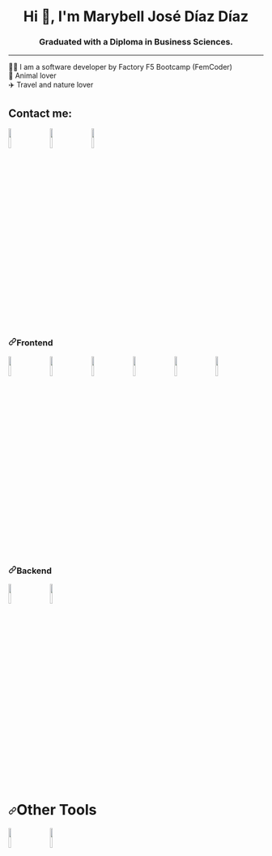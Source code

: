 ### <h1 align="center">Hi 👋, I'm Marybell José Díaz Díaz</h1>

<h3 align="center"> Graduated with a Diploma in Business Sciences.</h3><hr>

:woman_student: I am a software developer by Factory F5 Bootcamp (FemCoder)<br>
:dog: Animal lover<br>
:airplane: Travel and nature lover<br>
<h2 align="left">Contact me:</h2>



<code><a target="_blank" rel="noopener noreferrer" href="https://camo.githubusercontent.com/634aef613fc56ac2eb9bf95543ec63ba8527b0a82cee4ef6452e5051de2f17ea/68747470733a2f2f7777772e766563746f726c6f676f2e7a6f6e652f6c6f676f732f76697375616c73747564696f5f636f64652f76697375616c73747564696f5f636f64652d617232312e737667"><img width="10%" src="https://camo.githubusercontent.com/634aef613fc56ac2eb9bf95543ec63ba8527b0a82cee4ef6452e5051de2f17ea/68747470733a2f2f7777772e766563746f726c6f676f2e7a6f6e652f6c6f676f732f76697375616c73747564696f5f636f64652f76697375616c73747564696f5f636f64652d617232312e737667" data-canonical-src="https://www.vectorlogo.zone/logos/visualstudio_code/visualstudio_code-ar21.svg" style="max-width: 100%;"></a></code>
&nbsp;&nbsp;&nbsp;&nbsp;&nbsp;&nbsp;
<code><a target="_blank" rel="noopener noreferrer" href="https://camo.githubusercontent.com/6dab63ba91f8aaf9245d806ea2dc6aa3d6eb6a5b1c79fd6f57fba3ededfc605d/68747470733a2f2f7777772e766563746f726c6f676f2e7a6f6e652f6c6f676f732f6769742d73636d2f6769742d73636d2d617232312e737667"><img width="10%" src="https://camo.githubusercontent.com/6dab63ba91f8aaf9245d806ea2dc6aa3d6eb6a5b1c79fd6f57fba3ededfc605d/68747470733a2f2f7777772e766563746f726c6f676f2e7a6f6e652f6c6f676f732f6769742d73636d2f6769742d73636d2d617232312e737667" data-canonical-src="https://www.vectorlogo.zone/logos/git-scm/git-scm-ar21.svg" style="max-width: 100%;"></a></code>
&nbsp;&nbsp;&nbsp;&nbsp;&nbsp;&nbsp;
<code><a target="_blank" rel="noopener noreferrer" href="https://camo.githubusercontent.com/357f19138a1a4569442d4f95103b5abf8902eae05651a3e39aa7168278e9ca1b/68747470733a2f2f7777772e766563746f726c6f676f2e7a6f6e652f6c6f676f732f6769746875622f6769746875622d617232312e737667"><img width="10%" src="https://camo.githubusercontent.com/357f19138a1a4569442d4f95103b5abf8902eae05651a3e39aa7168278e9ca1b/68747470733a2f2f7777772e766563746f726c6f676f2e7a6f6e652f6c6f676f732f6769746875622f6769746875622d617232312e737667" data-canonical-src="https://www.vectorlogo.zone/logos/github/github-ar21.svg" style="max-width: 100%;"></a></code>

 <h3 dir="auto"><a id="user-content-frontend" class="anchor" aria-hidden="true" href="#frontend"><svg class="octicon octicon-link" viewBox="0 0 16 16" version="1.1" width="16" height="16" aria-hidden="true"><path fill-rule="evenodd" d="M7.775 3.275a.75.75 0 001.06 1.06l1.25-1.25a2 2 0 112.83 2.83l-2.5 2.5a2 2 0 01-2.83 0 .75.75 0 00-1.06 1.06 3.5 3.5 0 004.95 0l2.5-2.5a3.5 3.5 0 00-4.95-4.95l-1.25 1.25zm-4.69 9.64a2 2 0 010-2.83l2.5-2.5a2 2 0 012.83 0 .75.75 0 001.06-1.06 3.5 3.5 0 00-4.95 0l-2.5 2.5a3.5 3.5 0 004.95 4.95l1.25-1.25a.75.75 0 00-1.06-1.06l-1.25 1.25a2 2 0 01-2.83 0z"></path></svg></a>Frontend</h3>
 
<code><a target="_black" rel="noopener noreferrer" href="https://camo.githubusercontent.com/ac7ca48827aef70b332b0520d213fe6f4468b2db7d37d98d4287f215a4382ba9/68747470733a2f2f7777772e766563746f726c6f676f2e7a6f6e652f6c6f676f732f77335f68746d6c352f77335f68746d6c352d617232312e737667"><img width="10%" src="https://camo.githubusercontent.com/ac7ca48827aef70b332b0520d213fe6f4468b2db7d37d98d4287f215a4382ba9/68747470733a2f2f7777772e766563746f726c6f676f2e7a6f6e652f6c6f676f732f77335f68746d6c352f77335f68746d6c352d617232312e737667" data-canonical-src="https://www.vectorlogo.zone/logos/w3_html5/w3_html5-ar21.svg" style="max-width: 100%;"></a></code>
&nbsp;&nbsp;&nbsp;&nbsp;&nbsp;&nbsp; 
<code><a target="_blank" rel="noopener noreferrer" href="https://camo.githubusercontent.com/55a153da9dc0ba23853d65aee2b2a603ddd40d56c4269365efc02a9e3d2d7b93/68747470733a2f2f7777772e766563746f726c6f676f2e7a6f6e652f6c6f676f732f77335f6373732f77335f6373732d617232312e737667"><img width="10%" src="https://camo.githubusercontent.com/55a153da9dc0ba23853d65aee2b2a603ddd40d56c4269365efc02a9e3d2d7b93/68747470733a2f2f7777772e766563746f726c6f676f2e7a6f6e652f6c6f676f732f77335f6373732f77335f6373732d617232312e737667" data-canonical-src="https://www.vectorlogo.zone/logos/w3_css/w3_css-ar21.svg" style="max-width: 100%;"></a></code>
 &nbsp;&nbsp;&nbsp;&nbsp;&nbsp;&nbsp;
<code><a target="_blank" rel="noopener noreferrer" href="https://camo.githubusercontent.com/53f2223bcc31a7aaae283bba3e33eb6d02a2ea6bb161909aeff9a5837bf6247e/68747470733a2f2f7777772e766563746f726c6f676f2e7a6f6e652f6c6f676f732f736173732d6c616e672f736173732d6c616e672d617232312e737667"><img width="10%" src="https://camo.githubusercontent.com/53f2223bcc31a7aaae283bba3e33eb6d02a2ea6bb161909aeff9a5837bf6247e/68747470733a2f2f7777772e766563746f726c6f676f2e7a6f6e652f6c6f676f732f736173732d6c616e672f736173732d6c616e672d617232312e737667" data-canonical-src="https://www.vectorlogo.zone/logos/sass-lang/sass-lang-ar21.svg" style="max-width: 100%;"></a></code>
&nbsp;&nbsp;&nbsp;&nbsp;&nbsp;&nbsp;
<code><a target="_blank" rel="noopener noreferrer" href="https://camo.githubusercontent.com/7272fbb96da1c2b30e16ba3608d1cf66ba8a30c5f8aa92e288b068b340f38ac7/68747470733a2f2f7777772e766563746f726c6f676f2e7a6f6e652f6c6f676f732f6e6f64656a732f6e6f64656a732d617232312e737667"><img width="10%" src="https://camo.githubusercontent.com/7272fbb96da1c2b30e16ba3608d1cf66ba8a30c5f8aa92e288b068b340f38ac7/68747470733a2f2f7777772e766563746f726c6f676f2e7a6f6e652f6c6f676f732f6e6f64656a732f6e6f64656a732d617232312e737667" data-canonical-src="https://www.vectorlogo.zone/logos/nodejs/nodejs-ar21.svg" style="max-width: 100%;"></a></code>
&nbsp;&nbsp;&nbsp;&nbsp;&nbsp;&nbsp;
<code><a target="_blank" rel="noopener noreferrer" href="https://camo.githubusercontent.com/dc657800d770f9f6a3be2c87d262cfd75f86ab2988a74861792f336658fffac6/68747470733a2f2f7777772e766563746f726c6f676f2e7a6f6e652f6c6f676f732f676574626f6f7473747261702f676574626f6f7473747261702d617232312e737667"><img width="10%" src="https://camo.githubusercontent.com/dc657800d770f9f6a3be2c87d262cfd75f86ab2988a74861792f336658fffac6/68747470733a2f2f7777772e766563746f726c6f676f2e7a6f6e652f6c6f676f732f676574626f6f7473747261702f676574626f6f7473747261702d617232312e737667" data-canonical-src="https://www.vectorlogo.zone/logos/getbootstrap/getbootstrap-ar21.svg" style="max-width: 100%;"></a></code>
&nbsp;&nbsp;&nbsp;&nbsp;&nbsp;&nbsp;
<code><a target="_blank" rel="noopener noreferrer" href="https://camo.githubusercontent.com/51ea818e9096a1136fb14657abd1346ae7b11ee7a394126af83165cf77915420/68747470733a2f2f7777772e766563746f726c6f676f2e7a6f6e652f6c6f676f732f7675656a732f7675656a732d617232312e737667"><img width="10%" src="https://camo.githubusercontent.com/51ea818e9096a1136fb14657abd1346ae7b11ee7a394126af83165cf77915420/68747470733a2f2f7777772e766563746f726c6f676f2e7a6f6e652f6c6f676f732f7675656a732f7675656a732d617232312e737667" data-canonical-src="https://www.vectorlogo.zone/logos/vuejs/vuejs-ar21.svg" style="max-width: 100%;"></a></code>

<h3 dir="auto"><a id="user-content-backend" class="anchor" aria-hidden="true" href="#backend"><svg class="octicon octicon-link" viewBox="0 0 16 16" version="1.1" width="16" height="16" aria-hidden="true"><path fill-rule="evenodd" d="M7.775 3.275a.75.75 0 001.06 1.06l1.25-1.25a2 2 0 112.83 2.83l-2.5 2.5a2 2 0 01-2.83 0 .75.75 0 00-1.06 1.06 3.5 3.5 0 004.95 0l2.5-2.5a3.5 3.5 0 00-4.95-4.95l-1.25 1.25zm-4.69 9.64a2 2 0 010-2.83l2.5-2.5a2 2 0 012.83 0 .75.75 0 001.06-1.06 3.5 3.5 0 00-4.95 0l-2.5 2.5a3.5 3.5 0 004.95 4.95l1.25-1.25a.75.75 0 00-1.06-1.06l-1.25 1.25a2 2 0 01-2.83 0z"></path></svg></a>Backend</h3>

<code><a target="_blank" rel="noopener noreferrer" href="https://camo.githubusercontent.com/19253a52cd251cccc341ed911e989e0c6d1a53b16ba7a9a1ef14ed3f8d09b7f3/68747470733a2f2f7777772e766563746f726c6f676f2e7a6f6e652f6c6f676f732f7068702f7068702d686f72697a6f6e74616c2e737667"><img width="10%" src="https://camo.githubusercontent.com/19253a52cd251cccc341ed911e989e0c6d1a53b16ba7a9a1ef14ed3f8d09b7f3/68747470733a2f2f7777772e766563746f726c6f676f2e7a6f6e652f6c6f676f732f7068702f7068702d686f72697a6f6e74616c2e737667" data-canonical-src="https://www.vectorlogo.zone/logos/php/php-horizontal.svg" style="max-width: 100%;"></a></code>
&nbsp;&nbsp;&nbsp;&nbsp;&nbsp;&nbsp;
<code><a target="_blank" rel="noopener noreferrer" href="https://camo.githubusercontent.com/0c889b0167635d05531c355ef22c0ac5d28169dbf180e4a76797f76ea7920380/68747470733a2f2f7777772e766563746f726c6f676f2e7a6f6e652f6c6f676f732f6d7973716c2f6d7973716c2d6f6666696369616c2e737667"><img width="10%" src="https://camo.githubusercontent.com/0c889b0167635d05531c355ef22c0ac5d28169dbf180e4a76797f76ea7920380/68747470733a2f2f7777772e766563746f726c6f676f2e7a6f6e652f6c6f676f732f6d7973716c2f6d7973716c2d6f6666696369616c2e737667" data-canonical-src="https://www.vectorlogo.zone/logos/mysql/mysql-official.svg" style="max-width: 100%;"></a></code>

<h1 dir="auto"><a id="user-content-other-tools" class="anchor" aria-hidden="true" href="#other-tools"><svg class="octicon octicon-link" viewBox="0 0 16 16" version="1.1" width="16" height="16" aria-hidden="true"><path fill-rule="evenodd" d="M7.775 3.275a.75.75 0 001.06 1.06l1.25-1.25a2 2 0 112.83 2.83l-2.5 2.5a2 2 0 01-2.83 0 .75.75 0 00-1.06 1.06 3.5 3.5 0 004.95 0l2.5-2.5a3.5 3.5 0 00-4.95-4.95l-1.25 1.25zm-4.69 9.64a2 2 0 010-2.83l2.5-2.5a2 2 0 012.83 0 .75.75 0 001.06-1.06 3.5 3.5 0 00-4.95 0l-2.5 2.5a3.5 3.5 0 004.95 4.95l1.25-1.25a.75.75 0 00-1.06-1.06l-1.25 1.25a2 2 0 01-2.83 0z"></path></svg></a>Other Tools</h1>

<code><a target="_blank" rel="noopener noreferrer" href="https://camo.githubusercontent.com/34324d7e79bd8d12a1bf9877b3787d07e438cf9b34cde628a8909332208305aa/68747470733a2f2f7777772e766563746f726c6f676f2e7a6f6e652f6c6f676f732f6669676d612f6669676d612d617232312e737667"><img width="10%" src="https://camo.githubusercontent.com/34324d7e79bd8d12a1bf9877b3787d07e438cf9b34cde628a8909332208305aa/68747470733a2f2f7777772e766563746f726c6f676f2e7a6f6e652f6c6f676f732f6669676d612f6669676d612d617232312e737667" data-canonical-src="https://www.vectorlogo.zone/logos/figma/figma-ar21.svg" style="max-width: 100%;"></a></code>
&nbsp;&nbsp;&nbsp;&nbsp;&nbsp;&nbsp;
<code><a target="_blank" rel="noopener noreferrer" href="https://camo.githubusercontent.com/00970d23d423ba097a5aa3c71df2c2041f6e36ffb06ee85ce9f98f824af106f6/68747470733a2f2f7777772e766563746f726c6f676f2e7a6f6e652f6c6f676f732f63616e76612f63616e76612d617232312e737667"><img width="10%" src="https://camo.githubusercontent.com/00970d23d423ba097a5aa3c71df2c2041f6e36ffb06ee85ce9f98f824af106f6/68747470733a2f2f7777772e766563746f726c6f676f2e7a6f6e652f6c6f676f732f63616e76612f63616e76612d617232312e737667" data-canonical-src="https://www.vectorlogo.zone/logos/canva/canva-ar21.svg" style="max-width: 100%;"></a></code>



 




